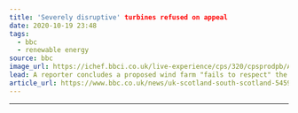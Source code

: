 ```yaml
---
title: 'Severely disruptive' turbines refused on appeal
date: 2020-10-19 23:48
tags: 
  - bbc
  - renewable energy
source: bbc
image_url: https://ichef.bbci.co.uk/live-experience/cps/320/cpsprodpb/AF60/production/_114969844_gettyimages-1227714658.jpg
lead: A reporter concludes a proposed wind farm "fails to respect" the character of the Borders landscape.
article_url: https://www.bbc.co.uk/news/uk-scotland-south-scotland-54599479
---
```


---
